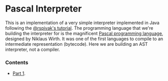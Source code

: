 # Pascal Interpreter

This is an implementation of a very simple interpreter implemented in Java following the [@rspivak's tutorial](https://ruslanspivak.com/lsbasi-part1/). The programming language that we're building the interpreter for is the magnificent [Pascal programming language](https://en.wikipedia.org/wiki/Pascal_(programming_language)), designed by Niklaus Wirth. It was one of the first languages to compile to an intermediate representation (bytecode). Here we are building an AST interpreter, not a compiler. 

### Contents
* [Part 1](). 